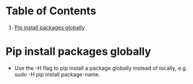 
# Table of Contents

1.  [Pip install packages globally](#org5bf121c)


<a id="org5bf121c"></a>

# Pip install packages globally

-   Use the -H flag to pip install a package globally instead of locally, e.g. sudo -H pip install package-name.

